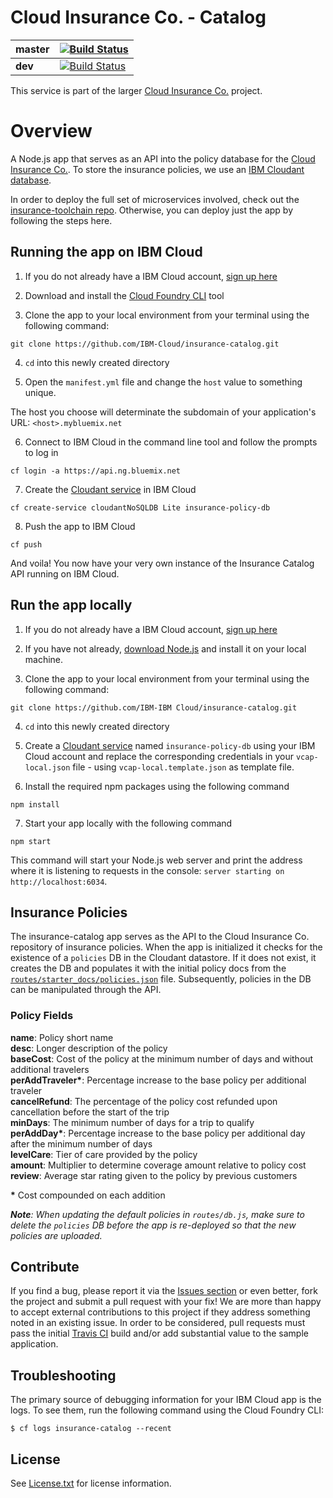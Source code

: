 # Cloud Insurance Co. - Catalog

| **master** | [![Build Status](https://travis-ci.org/IBM-Cloud/insurance-catalog.svg?branch=master)](https://travis-ci.org/IBM-Cloud/insurance-catalog) |
| ----- | ----- |
| **dev** | [![Build Status](https://travis-ci.org/IBM-Cloud/insurance-catalog.svg?branch=dev)](https://travis-ci.org/IBM-Cloud/insurance-catalog) |

This service is part of the larger [Cloud Insurance Co.](https://github.com/IBM-Cloud/cloudco-insurance) project.

# Overview

A Node.js app that serves as an API into the policy database for the [Cloud Insurance Co.](https://github.com/IBM-Cloud/cloudco-insurance). To store the insurance policies, we use an [IBM Cloudant database][cloudant_url].

In order to deploy the full set of microservices involved, check out the [insurance-toolchain repo][toolchain_url]. Otherwise, you can deploy just the app by following the steps here.

## Running the app on IBM Cloud

1. If you do not already have a IBM Cloud account, [sign up here][bluemix_reg_url]

2. Download and install the [Cloud Foundry CLI][cloud_foundry_url] tool

3. Clone the app to your local environment from your terminal using the following command:

  ```
  git clone https://github.com/IBM-Cloud/insurance-catalog.git
  ```

4. `cd` into this newly created directory

5. Open the `manifest.yml` file and change the `host` value to something unique.

  The host you choose will determinate the subdomain of your application's URL:  `<host>.mybluemix.net`

6. Connect to IBM Cloud in the command line tool and follow the prompts to log in

  ```
  cf login -a https://api.ng.bluemix.net
  ```

7. Create the [Cloudant service][cloudant_service_url] in IBM Cloud

  ```
  cf create-service cloudantNoSQLDB Lite insurance-policy-db
  ```

8. Push the app to IBM Cloud

  ```
  cf push
  ```

And voila! You now have your very own instance of the Insurance Catalog API running on IBM Cloud.

## Run the app locally

1. If you do not already have a IBM Cloud account, [sign up here][bluemix_reg_url]

2. If you have not already, [download Node.js][download_node_url] and install it on your local machine.

3. Clone the app to your local environment from your terminal using the following command:

  ```
  git clone https://github.com/IBM-IBM Cloud/insurance-catalog.git
  ```

4. `cd` into this newly created directory

5. Create a [Cloudant service][cloudant_service_url] named `insurance-policy-db` using your IBM Cloud account and replace the corresponding credentials in your `vcap-local.json` file - using `vcap-local.template.json` as template file.

6. Install the required npm packages using the following command

  ```
  npm install
  ```

7. Start your app locally with the following command

  ```
  npm start
  ```

This command will start your Node.js web server and print the address where it is listening to requests in the console: `server starting on http://localhost:6034`.

## Insurance Policies

The insurance-catalog app serves as the API to the Cloud Insurance Co. repository of insurance policies. When the app is initialized it checks for the existence of a `policies` DB in the Cloudant datastore. If it does not exist, it creates the DB and populates it with the initial policy docs from the [`routes/starter_docs/policies.json`](./routes/starter_docs/policies.json) file. Subsequently, policies in the DB can be manipulated through the API.

### Policy Fields
**name**: Policy short name  
**desc**: Longer description of the policy  
**baseCost**: Cost of the policy at the minimum number of days and without additional travelers  
**perAddTraveler&ast;**: Percentage increase to the base policy per additional traveler  
**cancelRefund**: The percentage of the policy cost refunded upon cancellation before the start of the trip  
**minDays**: The minimum number of days for a trip to qualify  
**perAddDay&ast;**: Percentage increase to the base policy per additional day after the minimum number of days  
**levelCare**: Tier of care provided by the policy  
**amount**: Multiplier to determine coverage amount relative to policy cost  
**review**: Average star rating given to the policy by previous customers  

**&ast;** Cost compounded on each addition

_**Note**: When updating the default policies in `routes/db.js`, make sure to delete the `policies` DB before the app is re-deployed so that the new policies are uploaded._

## Contribute
If you find a bug, please report it via the [Issues section][issues_url] or even better, fork the project and submit a pull request with your fix! We are more than happy to accept external contributions to this project if they address something noted in an existing issue.  In order to be considered, pull requests must pass the initial [Travis CI][travis_url] build and/or add substantial value to the sample application.

## Troubleshooting

The primary source of debugging information for your IBM Cloud app is the logs. To see them, run the following command using the Cloud Foundry CLI:

  ```
  $ cf logs insurance-catalog --recent
  ```
## License

See [License.txt](License.txt) for license information.

<!--Links-->
[toolchain_url]: https://github.com/IBM-Bluemix/insurance-toolchain
[bluemix_reg_url]: http://ibm.biz/insurance-store-registration
[cloud_foundry_url]: https://github.com/cloudfoundry/cli
[cloudant_url]: https://console.bluemix.net/docs/services/Cloudant/
[cloudant_service_url]: https://console.bluemix.net/catalog/services/cloudant-nosql-db/
[download_node_url]: https://nodejs.org/download/
[issues_url]: https://github.com/IBM-Cloud/insurance-catalog/issues
[travis_url]: https://travis-ci.org/
